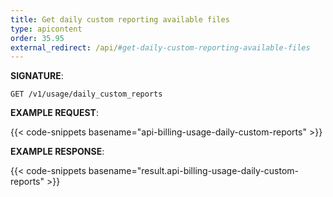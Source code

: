 ```yaml
---
title: Get daily custom reporting available files
type: apicontent
order: 35.95
external_redirect: /api/#get-daily-custom-reporting-available-files
---
```


**SIGNATURE**:

`GET /v1/usage/daily_custom_reports`

**EXAMPLE REQUEST**:

{{< code-snippets basename="api-billing-usage-daily-custom-reports" >}}

**EXAMPLE RESPONSE**:

{{< code-snippets basename="result.api-billing-usage-daily-custom-reports" >}}